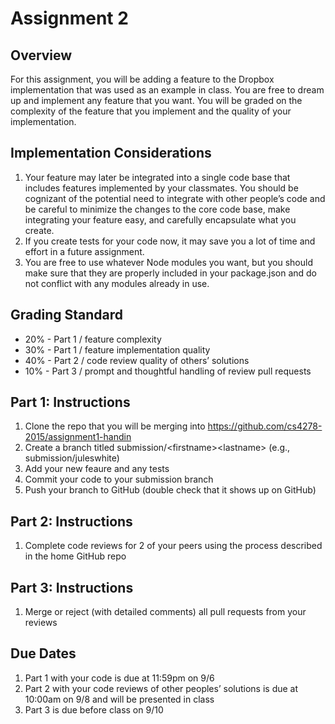 # Assignment 2

## Overview

For this assignment, you will be adding a feature to the Dropbox implementation that was used as an example in class. You are free to dream up and implement any feature that you want. You will be graded on the complexity of the feature that you implement and the quality of your implementation.

## Implementation Considerations

1.	Your feature may later be integrated into a single code base that includes features implemented by your classmates. You should be cognizant of the potential need to integrate with other people’s code and be careful to minimize the changes to the core code base, make integrating your feature easy, and carefully encapsulate what you create.
2.	If you create tests for your code now, it may save you a lot of time and effort in a future assignment.
3.	You are free to use whatever Node modules you want, but you should make sure that they are properly included in your package.json and do not conflict with any modules already in use.

## Grading Standard

- 20% - Part 1 / feature complexity
- 30% - Part 1 / feature implementation quality
- 40% - Part 2 / code review quality of others’ solutions
- 10% - Part 3 / prompt and thoughtful handling of review pull requests

## Part 1: Instructions

1.	Clone the repo that you will be merging into https://github.com/cs4278-2015/assignment1-handin
2.	Create a branch titled submission/\<firstname\>\<lastname\> (e.g., submission/juleswhite) 
3.	Add your new feaure and any tests
4.	Commit your code to your submission branch
5.	Push your branch to GitHub (double check that it shows up on GitHub)

## Part 2: Instructions
1.	Complete code reviews for 2 of your peers using the process described in the home GitHub repo

## Part 3: Instructions
1.	Merge or reject (with detailed comments) all pull requests from your reviews


## Due Dates

1.	Part 1 with your code is due at 11:59pm on 9/6
2.	Part 2 with your code reviews of other peoples’ solutions is due at 10:00am on 9/8 and will be presented in class
3.  Part 3 is due before class on 9/10

